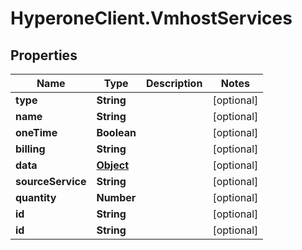 # HyperoneClient.VmhostServices

## Properties

Name | Type | Description | Notes
------------ | ------------- | ------------- | -------------
**type** | **String** |  | [optional] 
**name** | **String** |  | [optional] 
**oneTime** | **Boolean** |  | [optional] 
**billing** | **String** |  | [optional] 
**data** | [**Object**](.md) |  | [optional] 
**sourceService** | **String** |  | [optional] 
**quantity** | **Number** |  | [optional] 
**id** | **String** |  | [optional] 
**id** | **String** |  | [optional] 



